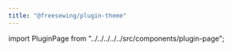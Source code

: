 ```yaml
---
title: "@freesewing/plugin-theme"
---
```


import PluginPage from "../../../../../src/components/plugin-page";

<PluginPage plugin="theme" />
